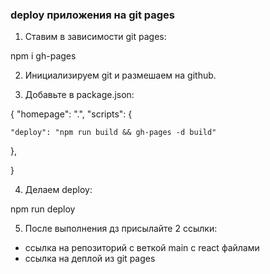 ### deploy приложения на git pages

1. Ставим в зависимости git pages:

npm i gh-pages

2. Инициализируем git и размешаем на github.

3. Добавьте в package.json:

{
  "homepage": ".",
  "scripts": {

    "deploy": "npm run build && gh-pages -d build"
  },

}

4. Делаем deploy:

npm run deploy

5. После выполнения дз присылайте 2 ссылки:

- ссылка на репозиторий с веткой main с react файлами
- ссылка на деплой из git pages


